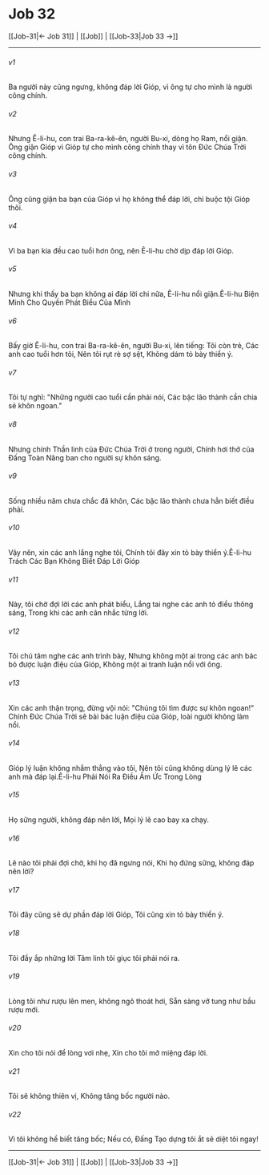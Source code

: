 # Job 32

[[Job-31|← Job 31]] | [[Job]] | [[Job-33|Job 33 →]]
***



###### v1 
Ba người này cũng ngưng, không đáp lời Gióp, vì ông tự cho mình là người công chính. 

###### v2 
Nhưng Ê-li-hu, con trai Ba-ra-kê-ên, người Bu-xi, dòng họ Ram, nổi giận. Ông giận Gióp vì Gióp tự cho mình công chính thay vì tôn Đức Chúa Trời công chính. 

###### v3 
Ông cũng giận ba bạn của Gióp vì họ không thể đáp lời, chỉ buộc tội Gióp thôi. 

###### v4 
Vì ba bạn kia đều cao tuổi hơn ông, nên Ê-li-hu chờ dịp đáp lời Gióp. 

###### v5 
Nhưng khi thấy ba bạn không ai đáp lời chi nữa, Ê-li-hu nổi giận.Ê-li-hu Biện Minh Cho Quyền Phát Biểu Của Mình 

###### v6 
Bấy giờ Ê-li-hu, con trai Ba-ra-kê-ên, người Bu-xi, lên tiếng: Tôi còn trẻ, Các anh cao tuổi hơn tôi, Nên tôi rụt rè sợ sệt, Không dám tỏ bày thiển ý. 

###### v7 
Tôi tự nghĩ: "Những người cao tuổi cần phải nói, Các bậc lão thành cần chia sẻ khôn ngoan." 

###### v8 
Nhưng chính Thần linh của Đức Chúa Trời ở trong người, Chính hơi thở của Đấng Toàn Năng ban cho người sự khôn sáng. 

###### v9 
Sống nhiều năm chưa chắc đã khôn, Các bậc lão thành chưa hẳn biết điều phải. 

###### v10 
Vậy nên, xin các anh lắng nghe tôi, Chính tôi đây xin tỏ bày thiển ý.Ê-li-hu Trách Các Bạn Không Biết Đáp Lời Gióp 

###### v11 
Này, tôi chờ đợi lời các anh phát biểu, Lắng tai nghe các anh tỏ điều thông sáng, Trong khi các anh cân nhắc từng lời. 

###### v12 
Tôi chú tâm nghe các anh trình bày, Nhưng không một ai trong các anh bác bỏ được luận điệu của Gióp, Không một ai tranh luận nổi với ông. 

###### v13 
Xin các anh thận trọng, đừng vội nói: "Chúng tôi tìm được sự khôn ngoan!" Chính Đức Chúa Trời sẽ bài bác luận điệu của Gióp, loài người không làm nổi. 

###### v14 
Gióp lý luận không nhắm thẳng vào tôi, Nên tôi cũng không dùng lý lẽ các anh mà đáp lại.Ê-li-hu Phải Nói Ra Điều Ấm Ức Trong Lòng 

###### v15 
Họ sững người, không đáp nên lời, Mọi lý lẽ cao bay xa chạy. 

###### v16 
Lẽ nào tôi phải đợi chờ, khi họ đã ngưng nói, Khi họ đứng sững, không đáp nên lời? 

###### v17 
Tôi đây cũng sẽ dự phần đáp lời Gióp, Tôi cũng xin tỏ bày thiển ý. 

###### v18 
Tôi đầy ắp những lời Tâm linh tôi giục tôi phải nói ra. 

###### v19 
Lòng tôi như rượu lên men, không ngõ thoát hơi, Sẵn sàng vỡ tung như bầu rượu mới. 

###### v20 
Xin cho tôi nói để lòng vơi nhẹ, Xin cho tôi mở miệng đáp lời. 

###### v21 
Tôi sẽ không thiên vị, Không tâng bốc người nào. 

###### v22 
Vì tôi không hề biết tâng bốc; Nếu có, Đấng Tạo dựng tôi ắt sẽ diệt tôi ngay!

***
[[Job-31|← Job 31]] | [[Job]] | [[Job-33|Job 33 →]]

